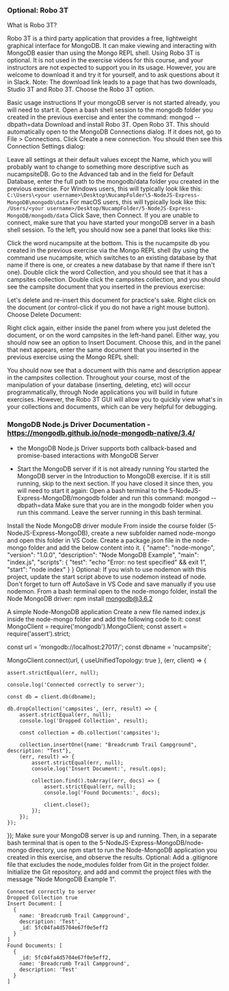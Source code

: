 ### Optional: Robo 3T
What is Robo 3T?

Robo 3T is a third party application that provides a free, lightweight graphical interface for MongoDB. It can make viewing and interacting with MongoDB easier than using the Mongo REPL shell.
Using Robo 3T is optional. It is not used in the exercise videos for this course, and your instructors are not expected to support you in its usage. However, you are welcome to download it and try it for yourself, and to ask questions about it in Slack. 
Note: The download link leads to a page that has two downloads, Studio 3T and Robo 3T. Choose the Robo 3T option.

Basic usage instructions
If your mongoDB server is not started already, you will need to start it. Open a bash shell session to the mongodb folder you created in the previous exercise and enter the command:
mongod --dbpath=data
Download and install Robo 3T. 
Open Robo 3T. This should automatically open to the MongoDB Connections dialog. If it does not, go to File > Connections. Click Create a new connection. You should then see this Connection Settings dialog:


Leave all settings at their default values except the Name, which you will probably want to change to something more descriptive such as nucampsiteDB. 
Go to the Advanced tab and in the field for Default Database, enter the full path to the mongodb/data folder you created in the previous exercise. 
For Windows users, this will typically look like this: 
```C:\Users\<your username>\Desktop\NucampFolder\5-NodeJS-Express-MongoDB\mongodb\data```
For macOS users, this will typically look like this: 
```/Users/<your username>/Desktop/NucampFolder/5-NodeJS-Express-MongoDB/mongodb/data```
Click Save, then Connect. If you are unable to connect, make sure that you have started your mongoDB server in a bash shell session. 
To the left, you should now see a panel that looks like this:


Click the word nucampsite at the bottom. This is the nucampsite db you created in the previous exercise via the Mongo REPL shell (by using the command use nucampsite, which switches to an existing database by that name if there is one, or creates a new database by that name if there isn't one). 
Double click the word Collection, and you should see that it has a campsites collection.
Double click the campsites collection, and you should see the campsite document that you inserted in the previous exercise:

Let's delete and re-insert this document for practice's sake. Right click on the document (or control-click if you do not have a right mouse button). Choose Delete Document:


Right click again, either inside the panel from where you just deleted the document, or on the word campsites in the left-hand panel. Either way, you should now see an option to Insert Document. 
Choose this, and in the panel that next appears, enter the same document that you inserted in the previous exercise using the Mongo REPL shell:


You should now see that a document with this name and description appear in the campsites collection. 
Throughout your course, most of the manipulation of your database (inserting, deleting, etc) will occur programmatically, through Node applications you will build in future exercises. However, the Robo 3T GUI will allow you to quickly view what's in your collections and documents, which can be very helpful for debugging. 

### MongoDB Node.js Driver Documentation - https://mongodb.github.io/node-mongodb-native/3.4/

* the MongoDB Node.js Driver supports both callback-based and promise-based interactions with MongoDB Server

* Start the MongoDB server if it is not already running
You started the MongoDB server in the Introduction to MongoDB exercise. If it is still running, skip to the next section.
If you have closed it since then, you will need to start it again: Open a bash terminal to the 5-NodeJS-Express-MongoDB/mongodb folder and run this command:
mongod --dbpath=data
Make sure that you are in the mongodb folder when you run this command. Leave the server running in this bash terminal. 


Install the Node MongoDB driver module 
From inside the course folder (5-NodeJS-Express-MongoDB), create a new subfolder named node-mongo and open this folder in VS Code.
Create a package.json file in the node-mongo folder and add the below content into it. 
{
  "name": "node-mongo",
  "version": "1.0.0",
  "description": "Node MongoDB Example",
  "main": "index.js",
  "scripts": {
    "test": "echo \"Error: no test specified\" && exit 1",
    "start": "node index"
  }
}
Optional: If you wish to use nodemon with this project, update the start script above to use nodemon instead of node. Don't forget to turn off AutoSave in VS Code and save manually if you use nodemon. 
From a bash terminal open to the node-mongo folder, install the Node MongoDB driver:
npm install mongodb@3.6.2


A simple Node-MongoDB application 
Create a new file named index.js inside the node-mongo folder and add the following code to it:
const MongoClient = require('mongodb').MongoClient;
const assert = require('assert').strict;

const url = 'mongodb://localhost:27017/';
const dbname = 'nucampsite';

MongoClient.connect(url, { useUnifiedTopology: true }, (err, client) => {

    assert.strictEqual(err, null);

    console.log('Connected correctly to server');

    const db = client.db(dbname);

    db.dropCollection('campsites', (err, result) => {
        assert.strictEqual(err, null);
        console.log('Dropped Collection', result);

        const collection = db.collection('campsites');

        collection.insertOne({name: "Breadcrumb Trail Campground", description: "Test"},
        (err, result) => {
            assert.strictEqual(err, null);
            console.log('Insert Document:', result.ops);

            collection.find().toArray((err, docs) => {
                assert.strictEqual(err, null);
                console.log('Found Documents:', docs);

                client.close();
            });
        });
    });
});
Make sure your MongoDB server is up and running. 
Then, in a separate bash terminal that is open to the 5-NodeJS-Express-MongoDB/node-mongo directory, use npm start to run the Node-MongoDB application you created in this exercise, and observe the results. 
Optional: Add a .gitignore file that excludes the node_modules folder from Git in the project folder. Initialize the Git repository, and add and commit the project files with the message "Node MongoDB Example 1". 

    Connected correctly to server
    Dropped Collection true
    Insert Document: [
      {
        name: 'Breadcrumb Trail Campground',
        description: 'Test',
        _id: 5fc04fa4d5704e67f0e5eff2
      }
    ]
    Found Documents: [
      {
        _id: 5fc04fa4d5704e67f0e5eff2,
        name: 'Breadcrumb Trail Campground',
        description: 'Test'
      }
    ]
